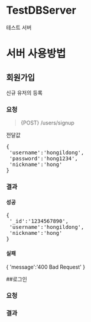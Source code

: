 # TestDBServer

테스트 서버 

# 서버 사용방법

## 회원가입
신규 유저의 등록
### 요청
> {POST} /users/signup

전달값
<pre>
{
 'username':'hongildong',
 'password':'hong1234',
 'nickname':'hong'
}
</pre>

### 결과
#### 성공
<pre>
{
 '_id':'1234567890',
 'username':'hongildong',
 'nickname':'hong'
}
</pre>
#### 실패
{
 'message':'400 Bad Request'
}

##로그인
### 요청

### 결과
